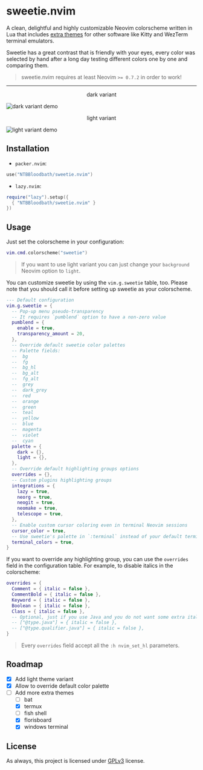 # sweetie.nvim

A clean, delightful and highly customizable Neovim colorscheme written in Lua that
includes [extra themes](./extras) for other software like Kitty and WezTerm terminal
emulators.

Sweetie has a great contrast that is friendly with your eyes, every color was selected
by hand after a long day testing different colors one by one and comparing them.

> sweetie.nvim requires at least Neovim `>= 0.7.2` in order to work!

---

<p align="center">dark variant</p>

![dark variant demo](https://user-images.githubusercontent.com/36456999/223959884-0d2b3fc3-a8a9-4fff-a5ed-08dec742b68a.png)

<p align="center">light variant</p>

![light variant demo](https://user-images.githubusercontent.com/36456999/223960365-f47e7457-9fc2-4a18-8b1d-bc297ed73be7.png)

## Installation

- `packer.nvim`:
```lua
use("NTBBloodbath/sweetie.nvim")
```

- `lazy.nvim`:
```lua
require("lazy").setup({
  { "NTBBloodbath/sweetie.nvim" }
})
```

## Usage

Just set the colorscheme in your configuration:
```lua
vim.cmd.colorscheme("sweetie")
```

> If you want to use light variant you can just change your `background` Neovim option to `light`.

You can customize sweetie by using the `vim.g.sweetie` table, too. Please note that you should
call it before setting up sweetie as your colorscheme.
```lua
--- Default configuration
vim.g.sweetie = {
  -- Pop-up menu pseudo-transparency
  -- It requires `pumblend` option to have a non-zero value
  pumblend = {
    enable = true,
    transparency_amount = 20,
  },
  -- Override default sweetie color palettes
  -- Palette fields:
  --  bg
  --  fg
  --  bg_hl 
  --  bg_alt
  --  fg_alt
  --  grey
  --  dark_grey
  --  red
  --  orange
  --  green
  --  teal
  --  yellow
  --  blue
  --  magenta
  --  violet
  --  cyan
  palette = {
    dark = {},
    light = {},
  },
  -- Override default highlighting groups options
  overrides = {},
  -- Custom plugins highlighting groups
  integrations = {
    lazy = true,
    neorg = true,
    neogit = true,
    neomake = true,
    telescope = true,
  },
  -- Enable custom cursor coloring even in terminal Neovim sessions
  cursor_color = true,
  -- Use sweetie's palette in `:terminal` instead of your default terminal colorscheme
  terminal_colors = true,
}
```

If you want to override any highlighting group, you can use the `overrides` field in
the configuration table. For example, to disable italics in the colorscheme:
```lua
overrides = {
  Comment = { italic = false },
  CommentBold = { italic = false },
  Keyword = { italic = false },
  Boolean = { italic = false },
  Class = { italic = false },
  -- Optional, just if you use Java and you do not want some extra italics
  -- ["@type.java"] = { italic = false },
  -- ["@type.qualifier.java"] = { italic = false },
}
```

> Every `overrides` field accept all the `:h nvim_set_hl` parameters.

## Roadmap

- [x] Add light theme variant
- [x] Allow to override default color palette
- [ ] Add more extra themes
  - [ ] bat
  - [x] termux
  - [ ] fish shell
  - [x] florisboard
  - [x] windows terminal

## License

As always, this project is licensed under [GPLv3](./LICENSE) license.
